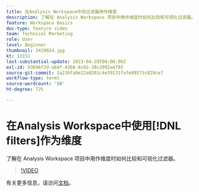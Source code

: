 ```yaml
---
title: 在Analysis Workspace中将过滤器用作维度
description: 了解在 Analysis Workspace 项目中用作维度时如何比较和可视化过滤器。
feature: Workspace Basics
doc-type: feature video
team: Technical Marketing
role: User
level: Beginner
thumbnail: 3419024.jpg
kt: 13151
last-substantial-update: 2023-04-28T00:00:00Z
exl-id: 93696f3d-a64f-43b8-8c02-30c2992a4793
source-git-commit: 1a23bfa0e22a8201c4e39131fafe09573c829ce7
workflow-type: tm+mt
source-wordcount: '50'
ht-degree: 72%

---
```


# 在Analysis Workspace中使用[!DNL filters]作为维度

了解在 Analysis Workspace 项目中用作维度时如何比较和可视化过滤器。

>[!VIDEO](https://video.tv.adobe.com/v/3419024/?learn=on&quality=12)

有关更多信息，请访问[文档](https://experienceleague.adobe.com/docs/analytics-platform/using/cja-components/cja-filters/create-filters.html)。
